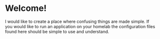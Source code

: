 # Welcome!

I would like to create a place where confusing things are made simple. If you would like to run an application on your homelab the configuration files found here should be simple to use and understand.
